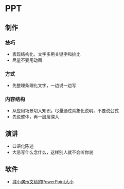 # PPT
## 制作
### 技巧
* 表现结构化，文字多用关键字和排比
* 尽量不要用动图

### 方式
* 先整理条理化文字，一边说一边写

### 内容结构
* 从应用场景切入知识。尽量通过具象化说明，不要说公式
* 先说整体，再一层层深入

## 演讲
* 口语化陈述
* 大忌写什么念什么，这样别人就不会听你说

## 软件
* [减小演示文稿的PowerPoint大小](https://support.microsoft.com/zh-cn/office/%E5%87%8F%E5%B0%8F%E6%BC%94%E7%A4%BA%E6%96%87%E7%A8%BF%E7%9A%84powerpoint%E5%A4%A7%E5%B0%8F-9548ffd4-d853-41e7-8e40-b606bca036b4)
